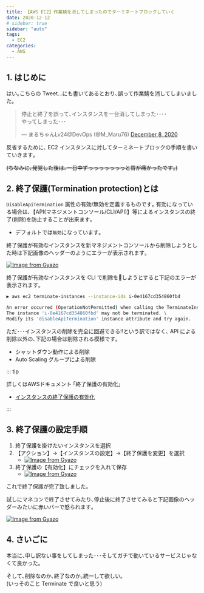 ```yaml
---
title: 【AWS EC2】作業鯖を消してしまったのでターミネートブロックしていく
date: 2020-12-12
# sidebar: true
sidebar: "auto"
tags:
  - EC2
categories:
  - AWS
---
```


## 1. はじめに

はい｡こちらの Tweet...にも書いてあるとおり､誤って作業鯖を消してしまいました｡

<blockquote class="twitter-tweet"><p lang="ja" dir="ltr">停止と終了を誤って､インスタンスを一台消してしまった････<br>やってしまった･･･</p>&mdash; まるちゃんLv24@DevOps (@M_Maru76) <a href="https://twitter.com/M_Maru76/status/1336130931338309634?ref_src=twsrc%5Etfw">December 8, 2020</a></blockquote> <script async src="https://platform.twitter.com/widgets.js" charset="utf-8"></script>

反省するために､ EC2 インスタンスに対してターミネートブロックの手順を書いていきます｡

~~(ちなみに､発覚した後は､一日中ずっっっっっっっと胃が痛かったです｡)~~

## 2. 終了保護(Termination protection)とは

`DisableApiTermination` 属性の有効/無効を定義するものです｡
有効になっている場合は､【API(マネジメントコンソール/CLI/API)】等によるインスタンスの終了(削除)を防止することが出来ます｡

- デフォルトでは`無効`になっています｡

終了保護が有効なインスタンスを新マネジメントコンソールから削除しようとした時は下記画像のヘッダーのようにエラーが表示されます｡

[![Image from Gyazo](https://i.gyazo.com/e41cec9a03ddb839f67358455693be3e.png)](https://gyazo.com/e41cec9a03ddb839f67358455693be3e)

終了保護が有効なインスタンスを CLI で削除をしようとすると下記のエラーが表示されます｡

```bash
▶ aws ec2 terminate-instances --instance-ids i-0e4167cd354860fbd

An error occurred (OperationNotPermitted) when calling the TerminateInstances operation: \
The instance 'i-0e4167cd354860fbd' may not be terminated. \
Modify its 'disableApiTermination' instance attribute and try again.
```

ただ･･･インスタンスの削除を完全に回避できる!!という訳ではなく､ API による削除以外の､下記の場合は削除される模様です｡

- シャットダウン動作による削除
- Auto Scaling グループによる削除

::: tip

詳しくはAWSドキュメント ｢終了保護の有効化｣

- [インスタンスの終了保護の有効化](http://docs.aws.amazon.com/ja_jp/AWSEC2/latest/UserGuide/terminating-instances.html#Using_ChangingDisableAPITermination)

:::

## 3. 終了保護の設定手順

1. 終了保護を掛けたいインスタンスを選択
2. 【アクション】→【インスタンスの設定】→【終了保護を変更】を選択
   - [![Image from Gyazo](https://i.gyazo.com/b8a27c3a85765ed09a119ba35f4d67ef.png)](https://gyazo.com/b8a27c3a85765ed09a119ba35f4d67ef)
3. 終了保護の【有効化】にチェックを入れて保存
   - [![Image from Gyazo](https://i.gyazo.com/0a817d708f80a81328257cd6e64b0967.gif)](https://gyazo.com/0a817d708f80a81328257cd6e64b0967)

これで終了保護が完了致しました｡

試しにマネコンで終了させてみたり､停止後に終了させてみると下記画像のヘッダーみたいに赤いバーで怒られます｡

[![Image from Gyazo](https://i.gyazo.com/ef0f70d5294281b7474f43cdc8fc0b57.png)](https://gyazo.com/ef0f70d5294281b7474f43cdc8fc0b57)

## 4. さいごに

本当に､申し訳ない事をしてしまった･･･そしてガチで動いているサービスじゃなくて良かった｡

そして､削除なのか､終了なのか｡統一して欲しい｡</br>(いっそのこと Terminate で良いと思う)
